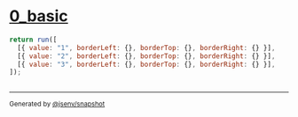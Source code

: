# [0_basic](../../table.test.mjs#L9)

```js
return run([
  [{ value: "1", borderLeft: {}, borderTop: {}, borderRight: {} }],
  [{ value: "2", borderLeft: {}, borderTop: {}, borderRight: {} }],
  [{ value: "3", borderLeft: {}, borderTop: {}, borderRight: {} }],
]);
```

```js

```

---

<sub>
  Generated by <a href="https://github.com/jsenv/core/tree/main/packages/independent/snapshot">@jsenv/snapshot</a>
</sub>
